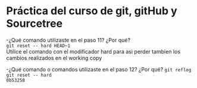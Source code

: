 # Práctica del curso de **git**, **gitHub** y **Sourcetree**

<p>-¿Qué comando utilizaste en el paso 11? ¿Por qué?<br />
	<code>git reset -- hard HEAD~1</code> <br />
Utilice el comando con el modificador hard para asi perder tambien los cambios realizados en el working copy

-¿Qué comando o comandos utilizaste en el paso 12? ¿Por qué?
	<code>git reflog</code><br />
	<code>git reset -- hard 0b53258</code><br />	
